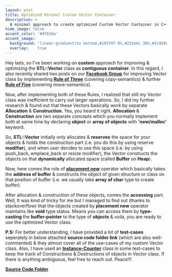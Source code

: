 ```yaml
---
layout: post
title: Optimized Minimal Custom Vector Container
description: >
  A minimal approach to create optimized Custom Vector Container in C++, covering 'Rule of Five' & implementing the concept of 'Mapping Objects on Dynamically Allocated Buffer'.
hide_image: false
accent_color: '#4fb1ba'
accent_image:
  background: 'linear-gradient(to bottom,#193747 0%,#233e4c 30%,#3c929e 50%,#d5d5d4 70%,#cdccc8 100%)'
  overlay:    true
---
```


Hey lads, so I've been working on **custom** approach for improving & optimizing the **STL::Vector** class as **contiguous container**. In this regard, I also recently shared two posts on our <a href="https://www.facebook.com/groups/450885176097764" target="_blank"><b>Facebook Group</b></a> for improving Vector class by implementing [**Rule of Three**](/assets/blog_material/Rule_of_Three.pdf) (covering copy-semantics) & further <a href="https://www.internalpointers.com/post/c-rvalue-references-and-move-semantics-beginners" target="_blank"><b>Rule of Five</b></a> (covering move-semantics).
    
Now, after implementing both of these Rules, I realized that still my Vector class was inefficient to carry out larger operations. So, I did my further research & found out that these Vectors basically work by separate **Allocation** & **Construction**. Yes, you heard it right. **Allocation** & **Construction** are two separate concepts which you normally implement both at same time by declaring **object** or **array of objects** with **'new/malloc'** keyword.

So, **STL::Vector** initially only allocates & **reserves** the space for your objects & holds the construction part (i.e. you do this by using reserve **modifier**), and when user decides to use this space (i.e. by using push_back, emplace_back or resize modifier), the Vector constructs the objects on that **dynamically** allocated space (called **Buffer** on **Heap**).

Now, here comes the role of <a href="https://www.geeksforgeeks.org/placement-new-operator-cpp" target="_blank"><b>placement new</b></a> operator which basically takes the **address of buffer** & constructs the object of given structure or class on that position of buffer (i.e. we usually take **array of char** type to create buffer).

After allocation & construction of these objects, comes the **accessing** part. Well, It was kind of tricky for me but I managed to find out (thanks to stackoverflow) that the objects created by **placement new** operator maintains like **void** type status. Means you can access them by **type-casting** the **buffer-pointer** to the type of **objects** & voila, you are ready to use the optimized Vector class.

**P.S:** For better understanding, I have provided a lot of **test-cases** seperately in below attached **source code folder link** (which are also well-commented) & they almost cover all of the use-cases of my custom Vector class. Also, I have used an <a href="https://tristanbrindle.com/posts/beware-copies-initializer-list"
    target="_blank"><b>Instance-Counter</b></a> class in some test-cases to keep the track of Constructions & Destructions of objects in Vector class.
If there is anything ambiguous, feel free to reach out. Peace!!!

<a href="https://github.com/HypertextAssassin0273/Data_Structures_in_Cpp/tree/main/MY_DS_LIBRARY/Contiguous_Structures" target="_blank"><b>Source Code Folder</b></a>
